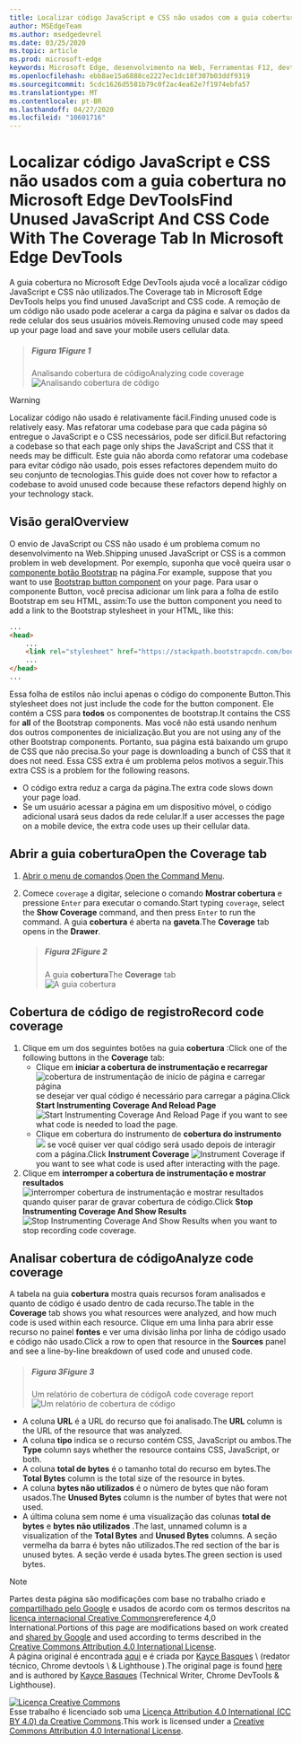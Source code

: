 ```yaml
---
title: Localizar código JavaScript e CSS não usados com a guia cobertura no Microsoft Edge DevTools
author: MSEdgeTeam
ms.author: msedgedevrel
ms.date: 03/25/2020
ms.topic: article
ms.prod: microsoft-edge
keywords: Microsoft Edge, desenvolvimento na Web, Ferramentas F12, devtools
ms.openlocfilehash: ebb8ae15a6888ce2227ec1dc18f307b03ddf9319
ms.sourcegitcommit: 5cdc1626d5581b79c0f2ac4ea62e7f1974ebfa57
ms.translationtype: MT
ms.contentlocale: pt-BR
ms.lasthandoff: 04/27/2020
ms.locfileid: "10601716"
---
```

<!-- Copyright Kayce Basques 

   Licensed under the Apache License, Version 2.0 (the "License");
   you may not use this file except in compliance with the License.
   You may obtain a copy of the License at

       https://www.apache.org/licenses/LICENSE-2.0

   Unless required by applicable law or agreed to in writing, software
   distributed under the License is distributed on an "AS IS" BASIS,
   WITHOUT WARRANTIES OR CONDITIONS OF ANY KIND, either express or implied.
   See the License for the specific language governing permissions and
   limitations under the License.  -->





# <span data-ttu-id="29c97-103">Localizar código JavaScript e CSS não usados com a guia cobertura no Microsoft Edge DevTools</span><span class="sxs-lookup"><span data-stu-id="29c97-103">Find Unused JavaScript And CSS Code With The Coverage Tab In Microsoft Edge DevTools</span></span>   



<span data-ttu-id="29c97-104">A guia cobertura no Microsoft Edge DevTools ajuda você a localizar código JavaScript e CSS não utilizados.</span><span class="sxs-lookup"><span data-stu-id="29c97-104">The Coverage tab in Microsoft Edge DevTools helps you find unused JavaScript and CSS code.</span></span>  <span data-ttu-id="29c97-105">A remoção de um código não usado pode acelerar a carga da página e salvar os dados da rede celular dos seus usuários móveis.</span><span class="sxs-lookup"><span data-stu-id="29c97-105">Removing unused code may speed up your page load and save your mobile users cellular data.</span></span>  

> ##### <span data-ttu-id="29c97-106">Figura 1</span><span class="sxs-lookup"><span data-stu-id="29c97-106">Figure 1</span></span>  
> <span data-ttu-id="29c97-107">Analisando cobertura de código</span><span class="sxs-lookup"><span data-stu-id="29c97-107">Analyzing code coverage</span></span>  
> ![Analisando cobertura de código][ImageExample]  

> [!WARNING]
> <span data-ttu-id="29c97-109">Localizar código não usado é relativamente fácil.</span><span class="sxs-lookup"><span data-stu-id="29c97-109">Finding unused code is relatively easy.</span></span>  <span data-ttu-id="29c97-110">Mas refatorar uma codebase para que cada página só entregue o JavaScript e o CSS necessários, pode ser difícil.</span><span class="sxs-lookup"><span data-stu-id="29c97-110">But refactoring a codebase so that each page only ships the JavaScript and CSS that it needs may be difficult.</span></span>  <span data-ttu-id="29c97-111">Este guia não aborda como refatorar uma codebase para evitar código não usado, pois esses refactores dependem muito do seu conjunto de tecnologias.</span><span class="sxs-lookup"><span data-stu-id="29c97-111">This guide does not cover how to refactor a codebase to avoid unused code because these refactors depend highly on your technology stack.</span></span>  

## <span data-ttu-id="29c97-112">Visão geral</span><span class="sxs-lookup"><span data-stu-id="29c97-112">Overview</span></span>   

<span data-ttu-id="29c97-113">O envio de JavaScript ou CSS não usado é um problema comum no desenvolvimento na Web.</span><span class="sxs-lookup"><span data-stu-id="29c97-113">Shipping unused JavaScript or CSS is a common problem in web development.</span></span>  <span data-ttu-id="29c97-114">Por exemplo, suponha que você queira usar o [componente botão Bootstrap][BootstrapButtons] na página.</span><span class="sxs-lookup"><span data-stu-id="29c97-114">For example, suppose that you want to use [Bootstrap button component][BootstrapButtons] on your page.</span></span>  <span data-ttu-id="29c97-115">Para usar o componente Button, você precisa adicionar um link para a folha de estilo Bootstrap em seu HTML, assim:</span><span class="sxs-lookup"><span data-stu-id="29c97-115">To use the button component you need to add a link to the Bootstrap stylesheet in your HTML, like this:</span></span>  

```html
...
<head>
    ...
    <link rel="stylesheet" href="https://stackpath.bootstrapcdn.com/bootstrap/4.3.1/css/bootstrap.min.css" integrity="sha384-ggOyR0iXCbMQv3Xipma34MD+dH/1fQ784/j6cY/iJTQUOhcWr7x9JvoRxT2MZw1T" crossorigin="anonymous">
    ...
</head>
...
```  

<span data-ttu-id="29c97-116">Essa folha de estilos não inclui apenas o código do componente Button.</span><span class="sxs-lookup"><span data-stu-id="29c97-116">This stylesheet does not just include the code for the button component.</span></span>  <span data-ttu-id="29c97-117">Ele contém a CSS para **todos** os componentes de bootstrap.</span><span class="sxs-lookup"><span data-stu-id="29c97-117">It contains the CSS for **all** of the Bootstrap components.</span></span>  <span data-ttu-id="29c97-118">Mas você não está usando nenhum dos outros componentes de inicialização.</span><span class="sxs-lookup"><span data-stu-id="29c97-118">But you are not using any of the other Bootstrap components.</span></span>  <span data-ttu-id="29c97-119">Portanto, sua página está baixando um grupo de CSS que não precisa.</span><span class="sxs-lookup"><span data-stu-id="29c97-119">So your page is downloading a bunch of CSS that it does not need.</span></span>  <span data-ttu-id="29c97-120">Essa CSS extra é um problema pelos motivos a seguir.</span><span class="sxs-lookup"><span data-stu-id="29c97-120">This extra CSS is a problem for the following reasons.</span></span>  

*   <span data-ttu-id="29c97-121">O código extra reduz a carga da página.</span><span class="sxs-lookup"><span data-stu-id="29c97-121">The extra code slows down your page load.</span></span>  <!--See [Render-Blocking CSS][render].  -->  
*   <span data-ttu-id="29c97-122">Se um usuário acessar a página em um dispositivo móvel, o código adicional usará seus dados da rede celular.</span><span class="sxs-lookup"><span data-stu-id="29c97-122">If a user accesses the page on a mobile device, the extra code uses up their cellular data.</span></span>  

<!--[render]: /web/fundamentals/performance/critical-rendering-path/render-blocking-css  -->  

## <span data-ttu-id="29c97-123">Abrir a guia cobertura</span><span class="sxs-lookup"><span data-stu-id="29c97-123">Open the Coverage tab</span></span>   

1.  <span data-ttu-id="29c97-124">[Abrir o menu de comandos][DevToolsCommandMenu].</span><span class="sxs-lookup"><span data-stu-id="29c97-124">[Open the Command Menu][DevToolsCommandMenu].</span></span>  
1.  <span data-ttu-id="29c97-125">Comece `coverage` a digitar, selecione o comando **Mostrar cobertura** e pressione `Enter` para executar o comando.</span><span class="sxs-lookup"><span data-stu-id="29c97-125">Start typing `coverage`, select the **Show Coverage** command, and then press `Enter` to run the command.</span></span>  <span data-ttu-id="29c97-126">A guia **cobertura** é aberta na **gaveta**.</span><span class="sxs-lookup"><span data-stu-id="29c97-126">The **Coverage** tab opens in the **Drawer**.</span></span>  

    > ##### <span data-ttu-id="29c97-127">Figura 2</span><span class="sxs-lookup"><span data-stu-id="29c97-127">Figure 2</span></span>  
    > <span data-ttu-id="29c97-128">A guia **cobertura**</span><span class="sxs-lookup"><span data-stu-id="29c97-128">The **Coverage** tab</span></span>  
    > ![A guia cobertura][ImageCoverage]  

## <span data-ttu-id="29c97-130">Cobertura de código de registro</span><span class="sxs-lookup"><span data-stu-id="29c97-130">Record code coverage</span></span>   

1.  <span data-ttu-id="29c97-131">Clique em um dos seguintes botões na guia **cobertura** :</span><span class="sxs-lookup"><span data-stu-id="29c97-131">Click one of the following buttons in the **Coverage** tab:</span></span>  
    *   <span data-ttu-id="29c97-132">Clique em **iniciar a cobertura de instrumentação e recarregar** ![ cobertura de instrumentação de início de página e carregar página ][ImageReloadIcon] se desejar ver qual código é necessário para carregar a página.</span><span class="sxs-lookup"><span data-stu-id="29c97-132">Click **Start Instrumenting Coverage And Reload Page** ![Start Instrumenting Coverage And Reload Page][ImageReloadIcon] if you want to see what code is needed to load the page.</span></span>  
    *   <span data-ttu-id="29c97-133">Clique em cobertura do instrumento de **cobertura do instrumento** ![ ][ImageRecordIcon] se você quiser ver qual código será usado depois de interagir com a página.</span><span class="sxs-lookup"><span data-stu-id="29c97-133">Click **Instrument Coverage** ![Instrument Coverage][ImageRecordIcon] if you want to see what code is used after interacting with the page.</span></span>  
1.  <span data-ttu-id="29c97-134">Clique em **interromper a cobertura de instrumentação e mostrar resultados** ![ interromper cobertura de instrumentação e mostrar resultados ][ImageStopIcon] quando quiser parar de gravar cobertura de código.</span><span class="sxs-lookup"><span data-stu-id="29c97-134">Click **Stop Instrumenting Coverage And Show Results** ![Stop Instrumenting Coverage And Show Results][ImageStopIcon] when you want to stop recording code coverage.</span></span>  

## <span data-ttu-id="29c97-135">Analisar cobertura de código</span><span class="sxs-lookup"><span data-stu-id="29c97-135">Analyze code coverage</span></span>   

<span data-ttu-id="29c97-136">A tabela na guia **cobertura** mostra quais recursos foram analisados e quanto de código é usado dentro de cada recurso.</span><span class="sxs-lookup"><span data-stu-id="29c97-136">The table in the **Coverage** tab shows you what resources were analyzed, and how much code is used within each resource.</span></span> <span data-ttu-id="29c97-137">Clique em uma linha para abrir esse recurso no painel **fontes** e ver uma divisão linha por linha de código usado e código não usado.</span><span class="sxs-lookup"><span data-stu-id="29c97-137">Click a row to open that resource in the **Sources** panel and see a line-by-line breakdown of used code and unused code.</span></span>  

> ##### <span data-ttu-id="29c97-138">Figura 3</span><span class="sxs-lookup"><span data-stu-id="29c97-138">Figure 3</span></span>  
> <span data-ttu-id="29c97-139">Um relatório de cobertura de código</span><span class="sxs-lookup"><span data-stu-id="29c97-139">A code coverage report</span></span>  
> ![Um relatório de cobertura de código][ImageExample]  

*   <span data-ttu-id="29c97-141">A coluna **URL** é a URL do recurso que foi analisado.</span><span class="sxs-lookup"><span data-stu-id="29c97-141">The **URL** column is the URL of the resource that was analyzed.</span></span>  
*   <span data-ttu-id="29c97-142">A coluna **tipo** indica se o recurso contém CSS, JavaScript ou ambos.</span><span class="sxs-lookup"><span data-stu-id="29c97-142">The **Type** column says whether the resource contains CSS, JavaScript, or both.</span></span>  
*   <span data-ttu-id="29c97-143">A coluna **total de bytes** é o tamanho total do recurso em bytes.</span><span class="sxs-lookup"><span data-stu-id="29c97-143">The **Total Bytes** column is the total size of the resource in bytes.</span></span>  
*   <span data-ttu-id="29c97-144">A coluna **bytes não utilizados** é o número de bytes que não foram usados.</span><span class="sxs-lookup"><span data-stu-id="29c97-144">The **Unused Bytes** column is the number of bytes that were not used.</span></span>  
*   <span data-ttu-id="29c97-145">A última coluna sem nome é uma visualização das colunas **total de bytes** e **bytes não utilizados** .</span><span class="sxs-lookup"><span data-stu-id="29c97-145">The last, unnamed column is a visualization of the **Total Bytes** and **Unused Bytes** columns.</span></span>  <span data-ttu-id="29c97-146">A seção vermelha da barra é bytes não utilizados.</span><span class="sxs-lookup"><span data-stu-id="29c97-146">The red section of the bar is unused bytes.</span></span>  <span data-ttu-id="29c97-147">A seção verde é usada bytes.</span><span class="sxs-lookup"><span data-stu-id="29c97-147">The green section is used bytes.</span></span>  

 



<!-- image links -->  

[ImageReloadIcon]: /microsoft-edge/devtools-guide-chromium/media/reload-icon.msft.png  
[ImageRecordIcon]: /microsoft-edge/devtools-guide-chromium/media/record-icon.msft.png  
[ImageStopIcon]: /microsoft-edge/devtools-guide-chromium/media/stop-icon.msft.png  

[ImageExample]: /microsoft-edge/devtools-guide-chromium/media/coverage-sources-resource-drawer-coverage.msft.png "Figura 1: analisando cobertura de código"  
[ImageCoverage]: /microsoft-edge/devtools-guide-chromium/media/coverage-console-drawer-coverage-empty.msft.png "Figura 2: a guia cobertura"  
[ImageExample]: /microsoft-edge/devtools-guide-chromium/media/coverage-sources-resource-drawer-coverage-selected.msft.png "Figura 3: um relatório de cobertura de código"  

<!-- links -->  

[DevToolsCommandMenu]: /microsoft-edge/devtools-guide-chromium/command-menu/index "Executar comandos com o menu de comando do Microsoft Edge DevTools"  

[BootstrapButtons]: https://getbootstrap.com/docs/4.3/components/buttons "Botões-Bootstrap"  

> [!NOTE]
> <span data-ttu-id="29c97-153">Partes desta página são modificações com base no trabalho criado e [compartilhado pelo Google][GoogleSitePolicies] e usados de acordo com os termos descritos na [licença internacional Creative Commons][CCA4IL]rereference 4,0 International.</span><span class="sxs-lookup"><span data-stu-id="29c97-153">Portions of this page are modifications based on work created and [shared by Google][GoogleSitePolicies] and used according to terms described in the [Creative Commons Attribution 4.0 International License][CCA4IL].</span></span>  
> <span data-ttu-id="29c97-154">A página original é encontrada [aqui](https://developers.google.com/web/tools/chrome-devtools/coverage/index) e é criada por [Kayce Basques][KayceBasques] \ (redator técnico, Chrome devtools \ & Lighthouse \).</span><span class="sxs-lookup"><span data-stu-id="29c97-154">The original page is found [here](https://developers.google.com/web/tools/chrome-devtools/coverage/index) and is authored by [Kayce Basques][KayceBasques] \(Technical Writer, Chrome DevTools \& Lighthouse\).</span></span>  

[![Licença Creative Commons][CCby4Image]][CCA4IL]  
<span data-ttu-id="29c97-156">Esse trabalho é licenciado sob uma [Licença Attribution 4.0 International (CC BY 4.0) da Creative Commons][CCA4IL].</span><span class="sxs-lookup"><span data-stu-id="29c97-156">This work is licensed under a [Creative Commons Attribution 4.0 International License][CCA4IL].</span></span>  

[CCA4IL]: https://creativecommons.org/licenses/by/4.0  
[CCby4Image]: https://i.creativecommons.org/l/by/4.0/88x31.png  
[GoogleSitePolicies]: https://developers.google.com/terms/site-policies  
[KayceBasques]: https://developers.google.com/web/resources/contributors/kaycebasques  
